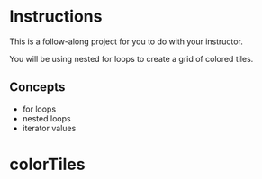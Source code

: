 # Instructions

This is a follow-along project for you to do with your instructor.

You will be using nested for loops to create a grid of colored tiles.

## Concepts

* for loops
* nested loops
* iterator values
# colorTiles
